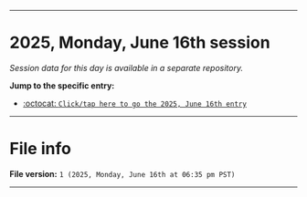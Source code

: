
***

# 2025, Monday, June 16th session

_Session data for this day is available in a separate repository._

**Jump to the specific entry:**

- [:octocat: `Click/tap here to go the 2025, June 16th entry`](https://github.com/seanpm2001/SeansLifeArchive_Images_TinyTower_Y2025/tree/SeansLifeArchive_Images_TinyTower_Y2025_Main-dev/2025/06_June/16/)

***

# File info

**File version:** `1 (2025, Monday, June 16th at 06:35 pm PST)`

***
